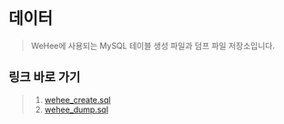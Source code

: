# 데이터

> WeHee에 사용되는 MySQL 테이블 생성 파일과 덤프 파일 저장소입니다.

## 링크 바로 가기

> 1. [wehee_create.sql](wehee_create.sql)
> 2. [wehee_dump.sql](wehee_dump.sql)